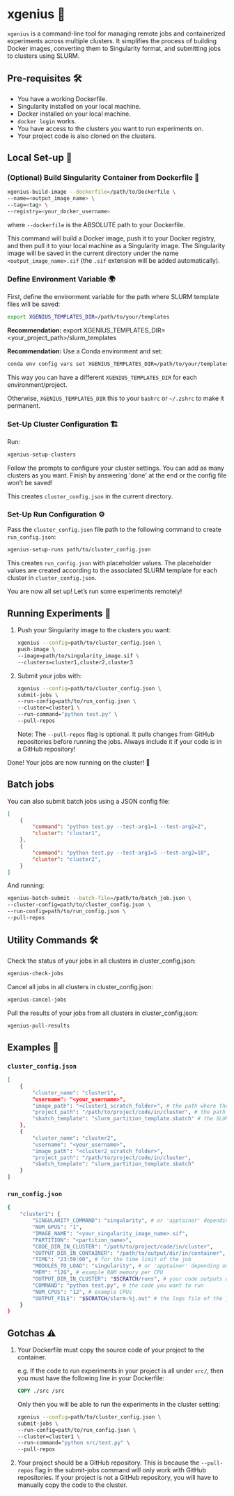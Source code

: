# xgenius 🚀

`xgenius` is a command-line tool for managing remote jobs and containerized experiments across multiple clusters. It simplifies the process of building Docker images, converting them to Singularity format, and submitting jobs to clusters using SLURM.

## Pre-requisites 🛠️

- You have a working Dockerfile.
- Singularity installed on your local machine.
- Docker installed on your local machine.
- `docker login` works.
- You have access to the clusters you want to run experiments on.
- Your project code is also cloned on the clusters.

## Local Set-up 🧩

### (Optional) Build Singularity Container from Dockerfile 🐳

```bash
xgenius-build-image --dockerfile=/path/to/Dockerfile \
--name=<output_image_name> \
--tag=<tag> \
--registry=<your_docker_username>
```
where `--dockerfile` is the ABSOLUTE path to your Dockerfile.

This command will build a Docker image, push it to your Docker registry, and then pull it to your local machine as a Singularity image. The Singularity image will be saved in the current directory under the name `<output_image_name>.sif` (the `.sif` extension will be added automatically).

### Define Environment Variable 🌍

First, define the environment variable for the path where SLURM template files will be saved:

```bash
export XGENIUS_TEMPLATES_DIR=/path/to/your/templates
```

**Recommendation:** export XGENIUS_TEMPLATES_DIR=<your_project_path>/slurm_templates

**Recommendation:** Use a Conda environment and set:

```bash
conda env config vars set XGENIUS_TEMPLATES_DIR=/path/to/your/templates
```
This way you can have a different `XGENIUS_TEMPLATES_DIR` for each environment/project.

Otherwise, `XGENIUS_TEMPLATES_DIR` this to your `bashrc` or `~/.zshrc` to make it permanent.

### Set-Up Cluster Configuration 🏗️

Run:

```bash
xgenius-setup-clusters
```

Follow the prompts to configure your cluster settings. You can add as many clusters as you want. Finish by answering 'done' at the end or the config file won’t be saved!

This creates `cluster_config.json` in the current directory.

### Set-Up Run Configuration ⚙️

Pass the `cluster_config.json` file path to the following command to create `run_config.json`:

```bash
xgenius-setup-runs path/to/cluster_config.json
```

This creates `run_config.json` with placeholder values. The placeholder values are created according to the associated SLURM template for each cluster in `cluster_config.json`.

You are now all set up! Let’s run some experiments remotely!

## Running Experiments 🧪

1. Push your Singularity image to the clusters you want:
    ```bash
    xgenius --config=path/to/cluster_config.json \
    push-image \
    --image=path/to/singularity_image.sif \
    --clusters=cluster1,cluster2,cluster3
    ```

2. Submit your jobs with:
    ```bash
    xgenius --config=path/to/cluster_config.json \
    submit-jobs \
    --run-config=path/to/run_config.json \
    --cluster=cluster1 \
    --run-command="python test.py" \
    --pull-repos
    ```

    Note: The `--pull-repos` flag is optional. It pulls changes from GitHub repositories before running the jobs. Always include it if your code is in a GitHub repository!

Done! Your jobs are now running on the cluster! 🎉

## Batch jobs

You can also submit batch jobs using a JSON config file:

```json
[
    {
        "command": "python test.py --test-arg1=1 --test-arg2=2",
        "cluster": "cluster1",
    },
    {
        "command": "python test.py --test-arg1=5 --test-arg2=10",
        "cluster": "cluster2",
    }
]
```

And running:

```bash
xgenius-batch-submit --batch-file=/path/to/batch_job.json \
--cluster-config=path/to/cluster_config.json \
--run-config=path/to/run_config.json \
--pull-repos
```

## Utility Commands 🛠️

Check the status of your jobs in all clusters in cluster_config.json:

```bash
xgenius-check-jobs
```

Cancel all jobs in all clusters in cluster_config.json:

```bash
xgenius-cancel-jobs
```

Pull the results of your jobs from all clusters in cluster_config.json:

```bash
xgenius-pull-results
```

## Examples 📝

### `cluster_config.json`

```bash
[
    {
        "cluster_name": "cluster1",
        "username": "<your_username>",
        "image_path": "<cluster1_scratch_folder>", # the path where the Singularity image will be saved in the cluster
        "project_path": "/path/to/project/code/in/cluster", # the path where your code is in the cluster. same as CODE_DIR_IN_CLUSTER in run_config.json
        "sbatch_template": "slurm_partition_template.sbatch" # the SLURM template file to use for this cluster. see the templates in the XGENIUS_TEMPLATES_DIR directory
    },
    {
        "cluster_name": "cluster2",
        "username": "<your_username>",
        "image_path": "<cluster2_scratch_folder>", 
        "project_path": "/path/to/project/code/in/cluster", 
        "sbatch_template": "slurm_partition_template.sbatch" 
    }
]
```

### `run_config.json`
```bash
{
    "cluster1": {
        "SINGULARITY_COMMAND": "singularity", # or 'apptainer' depending on the cluster
        "NUM_GPUS": "1",
        "IMAGE_NAME": "<your_singularity_image_name>.sif",
        "PARTITION": "<partition_name>",
        "CODE_DIR_IN_CLUSTER": "/path/to/project/code/in/cluster",
        "OUTPUT_DIR_IN_CONTAINER": "/path/to/output/dir/in/container", # set this to the directory where your code writes output
        "TIME": "23:59:00", # for the time limit of the job
        "MODULES_TO_LOAD": "singularity", # or 'apptainer' depending on the cluster + any other modules
        "MEM": "12G", # example RAM memory per CPU
        "OUTPUT_DIR_IN_CLUSTER": "$SCRATCH/runs", # your code outputs will be saved here. OUTPUT_DIR_IN_CLUSTER is binded to OUTPUT_DIR_IN_CONTAINER (see the slurm templates)
        "COMMAND": "python test.py", # the code you want to run
        "NUM_CPUS": "12", # example CPUs
        "OUTPUT_FILE": "$SCRATCH/slurm-%j.out" # the logs file of the job
    }
}
```
## Gotchas ⚠️

1. Your Dockerfile must copy the source code of your project to the container. 

    e.g. If the code to run experiments in your project is all under `src/`, then you must have the following line in your Dockerfile:

    ```Dockerfile
    COPY ./src /src
    ```

    Only then you will be able to run the experiments in the cluster setting:

    ```bash
    xgenius --config=path/to/cluster_config.json \
    submit-jobs \
    --run-config=path/to/run_config.json \
    --cluster=cluster1 \
    --run-command="python src/test.py" \
    --pull-repos
    ```

2. Your project should be a GitHub repository. This is because the `--pull-repos` flag in the submit-jobs command will only work with GitHub repositories. If your project is not a GitHub repository, you will have to manually copy the code to the cluster.